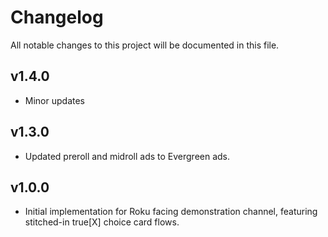 # Changelog
All notable changes to this project will be documented in this file.

## v1.4.0
* Minor updates

## v1.3.0
* Updated preroll and midroll ads to Evergreen ads.

## v1.0.0
* Initial implementation for Roku facing demonstration channel, featuring stitched-in true[X] choice card flows.
